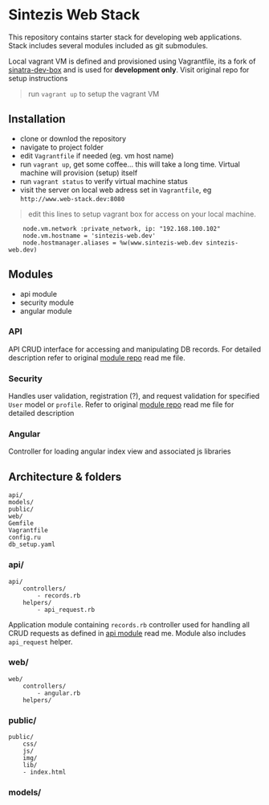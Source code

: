
Sintezis Web Stack
===

This repository contains starter stack for developing web applications. Stack includes several modules included as git submodules. 

Local vagrant VM is defined and provisioned using Vagrantfile, its a fork of [sinatra-dev-box](http://github.com/Struki84/sinatra-web-stack) and is used for **development only**. Visit original repo for setup instructions

> run `vagrant up` to setup the vagrant VM

## Installation

+ clone or downlod the repository
+ navigate to project folder
+ edit `Vagrantfile` if needed (eg. vm host name)
+ run `vagrant up`, get some coffee... this will take a long time. Virtual machine will provision (setup) itself
+ run `vagrant status` to verify virtual machine status
+ visit the server on local web adress set in `Vagrantfile`, eg `http://www.web-stack.dev:8080`

> edit this lines to setup vagrant box for access on your local machine.
```
	node.vm.network :private_network, ip: "192.168.100.102"
	node.vm.hostname = 'sintezis-web.dev'
	node.hostmanager.aliases = %w(www.sintezis-web.dev sintezis-web.dev)
```

## Modules

+ api module
+ security module
+ angular module

### API 

API CRUD interface for accessing and manipulating DB records. For detailed description refer to original [module repo](http://github.com/Sintezis/api-module) read me file. 

### Security

Handles user validation, registration (?), and request validation for specified `User` model or `profile`. Refer to original [module repo](http://github.com/Sintezis/security-module) read me file for detailed description

### Angular

Controller for loading angular index view and associated js libraries

## Architecture & folders

```
api/
models/
public/
web/
Gemfile
Vagrantfile
config.ru 
db_setup.yaml
```

### api/

```
api/
	controllers/
		- records.rb
	helpers/
		- api_request.rb
```

Application module containing `records.rb` controller used for handling all CRUD requests as defined in [api module](http://github.com/Sintezis/api-module) read me. Module also includes `api_request` helper.

### web/

```
web/
	controllers/
		- angular.rb
	helpers/
```


### public/

```
public/
	css/
	js/
	img/
	lib/
	- index.html
```

### models/
